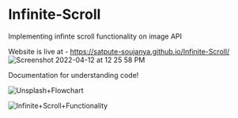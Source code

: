 # Infinite-Scroll
Implementing infinte scroll functionality on image API

Website is live at - https://satpute-soujanya.github.io/Infinite-Scroll/
![Screenshot 2022-04-12 at 12 25 58 PM](https://user-images.githubusercontent.com/99108578/162899154-76d2c2d9-b7d0-4df4-9433-612ea8839b50.png)

Documentation for understanding code!

![Unsplash+Flowchart](https://user-images.githubusercontent.com/99108578/162899817-e2905437-2c81-4d51-a620-3ecf9d938a16.png)


![Infinite+Scroll+Functionality](https://user-images.githubusercontent.com/99108578/162899808-01a9a2ad-c643-4122-be11-5625ac37cb7a.png)

